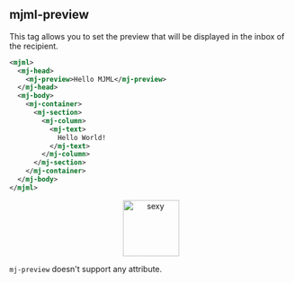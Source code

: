 ## mjml-preview

This tag allows you to set the preview that will be displayed in the inbox of the recipient.

 ```xml
 <mjml>
   <mj-head>
     <mj-preview>Hello MJML</mj-preview>
   </mj-head>
   <mj-body>
     <mj-container>
       <mj-section>
         <mj-column>
           <mj-text>
             Hello World!
           </mj-text>
         </mj-column>
       </mj-section>
     </mj-container>
   </mj-body>
 </mjml>
 ```

<p align="center">
  <a href="https://mjml.io/try-it-live/components/head-preview">
    <img width="100px" src="https://mjml.io/assets/img/svg/TRYITLIVE.svg" alt="sexy" />
  </a>
</p>

`mj-preview` doesn't support any attribute.
